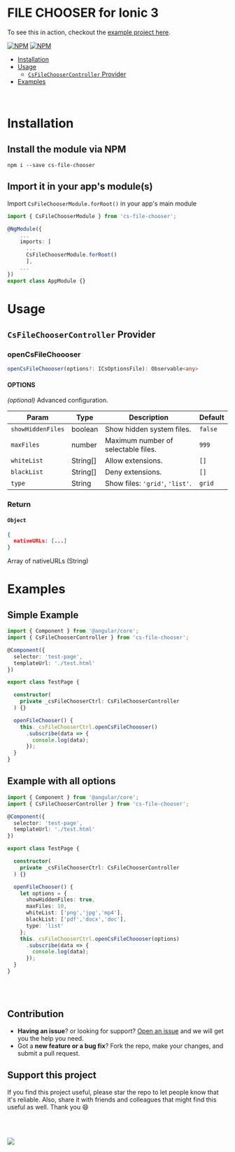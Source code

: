 # FILE CHOOSER for Ionic 3

To see this in action, checkout the [example project here](https://github.com/edu526/cs-file-chooser-example).


[![NPM](https://nodei.co/npm/cs-file-chooser.png?stars&downloads)](https://nodei.co/npm/cs-file-chooser/)
[![NPM](https://nodei.co/npm-dl/cs-file-chooser.png?months=6&height=2)](https://nodei.co/npm/cs-file-chooser/)

- [Installation](#installation)
- [Usage](#usage)
  - [`CsFileChooserController` Provider](#cs-file-chooser-controller-provider)
- [Examples](#examples)

<br>

# Installation
## Install the module via NPM
```shell
npm i --save cs-file-chooser
```
## Import it in your app's module(s)

Import `CsFileChooserModule.forRoot()` in your app's main module

```ts
import { CsFileChooserModule } from 'cs-file-chooser';

@NgModule({
    ...
    imports: [
      ...
      CsFileChooserModule.forRoot()
      ],
    ...
})
export class AppModule {}
```

# Usage

## `CsFileChooserController` Provider

### openCsFileChoooser
```ts
openCsFileChoooser(options?: ICsOptionsFile): Observable<any>
```
#### OPTIONS

_(optional)_ Advanced configuration.

Param | Type | Description | Default
--- | --- | --- | ---
`showHiddenFiles` | boolean |Show hidden system files. | `false`
`maxFiles` | number | Maximum number of selectable files. | `999`
`whiteList` | String[] | Allow extensions. | `[]`
`blackList` | String[] |Deny extensions. | `[]`
`type` | String | Show files: `'grid'`, `'list'`. | `grid`

### Return

#### `Object`
```json
{
  nativeURLs: [...]
}
```
Array of nativeURLs (String)
# Examples
## Simple Example
```ts
import { Component } from '@angular/core';
import { CsFileChooserController } from 'cs-file-chooser';

@Component({
  selector: 'test-page',
  templateUrl: './test.html'
})

export class TestPage {

  constructor(
    private _csFileChooserCtrl: CsFileChooserController
  ) {}

  openFileChooser() {
    this._csFileChooserCtrl.openCsFileChoooser()
      .subscribe(data => {
        console.log(data);
      });
  }
}
```
## Example with all options
```ts
import { Component } from '@angular/core';
import { CsFileChooserController } from 'cs-file-chooser';

@Component({
  selector: 'test-page',
  templateUrl: './test.html'
})

export class TestPage {

  constructor(
    private _csFileChooserCtrl: CsFileChooserController
  ) {}

  openFileChooser() {
    let options = {
      showHiddenFiles: true,
      maxFiles: 10,
      whiteList: ['png','jpg','mp4'],
      blackList: ['pdf','docx','doc'],
      type: 'list'
    };
    this._csFileChooserCtrl.openCsFileChoooser(options)
      .subscribe(data => {
        console.log(data);
      });
  }
}
```
<br><br>
## Contribution
- **Having an issue**? or looking for support? [Open an issue](https://github.com/edu526/cs-file-chooser/issues/new) and we will get you the help you need.
- Got a **new feature or a bug fix**? Fork the repo, make your changes, and submit a pull request.

## Support this project
If you find this project useful, please star the repo to let people know that it's reliable. Also, share it with friends and colleagues that might find this useful as well. Thank you :smile:

<br><br>

[![](https://www.paypalobjects.com/en_US/i/btn/btn_donateCC_LG.gif)](https://www.paypal.me/EduardoDelaCruzRojas)
